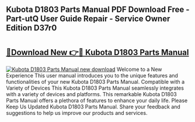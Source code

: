 ## Kubota D1803 Parts Manual PDF Download Free - Part-utQ User Guide Repair - Service Owner Edition D37r0

# <h2><a href="http://bc88478.oget.top/?id=Kubota+D1803+Parts+Manual">🔗Download New 👉🔴 Kubota D1803 Parts Manual</a></h2>

[![Kubota D1803 Parts Manual new download](https://i.imgur.com/5g1atiW.png)](http://bc88478.oget.top/?id=Kubota+D1803+Parts+Manual)
Welcome to a New Experience This user manual introduces you to the unique features and functionalities of your new Kubota D1803 Parts Manual. Compatible with a Variety of Devices This Kubota D1803 Parts Manual seamlessly integrates with a variety of devices and platforms. This remarkable Kubota D1803 Parts Manual offers a plethora of features to enhance your daily life. Please Keep Us Updated Kubota D1803 Parts Manual. Share your feedback and suggestions to help us improve our products and services.
